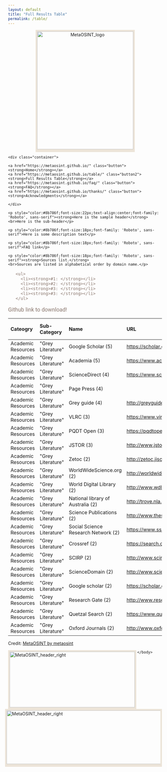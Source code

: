 ```yaml
---
layout: default
title: "Full Results Table"
permalink: /table/
---
```


   <style>
    .container{  
      text-align: center;  
    }
    .container2{  
      font-size: 16px;
      color: #8b786f;
      font-family: 'Roboto', sans-serif;
    }
    .container3{  
      text-align: center;
    }
    .button {
      border: 2px solid #8b786f;
      border-radius: 8px;
      padding: 5px 15px;
      background-color: #f5f5f5;
      color: #8b786f;
      font-size: 23px;
      cursor: pointer;
      font-family: 'Open Sans', sans-serif;
    }
    .button2 {
      border: 2px solid #8b786f;
      border-radius: 8px;
      padding: 5px 15px;
      background-color: #dcdcdc;
      color: #8b786f;
      font-size: 23px;
      cursor: pointer;
      font-family: 'Open Sans', sans-serif;
    }
  </style>

  <body style="margin-right:95px;margin-left:95px">
  
  <div class="container3">

  <img src="https://raw.githubusercontent.com/MetaOSINT/MetaOSINT.github.io/main/MetaOSINT_logo.PNG" alt="MetaOSINT_logo" width="315" height="385" style="border:5px solid #ece4d8;box-shadow: 0px 4px 0px #ece4d8">
  
   </div>
   
    <div class="container">  
      
    <a href="https://metaosint.github.io/" class="button"><strong>Home</strong></a>
    <a href="https://metaosint.github.io/table/" class="button2"><strong>Full Results Table</strong></a>
    <a href="https://metaosint.github.io/faq/" class="button"><strong>FAQ</strong></a>
    <a href="https://metaosint.github.io/thanks/" class="button"><strong>Acknowledgments</strong></a>
       
    </div>

    <p style="color:#8b786f;font-size:22px;text-align:center;font-family: 'Roboto', sans-serif"><strong>Here is the sample header</strong>
    <br>Here is the sub-header</p>

    <p style="color:#8b786f;font-size:18px;font-family: 'Roboto', sans-serif">Here is some description text</p>
  
    <p style="color:#8b786f;font-size:18px;font-family: 'Roboto', sans-serif">FAQ link</p>
    
    <p style="color:#8b786f;font-size:18px;font-family: 'Roboto', sans-serif"><strong>Sources list.</strong>
    <br>Sources are listed in alphabetical order by domain name.</p>
       
   <div class="container2">

       <ul>
         <li><strong>#1: </strong></li>
         <li><strong>#2: </strong></li>
         <li><strong>#3: </strong></li>
         <li><strong>#3: </strong></li>
       </ul>
      
   </div>
   
   <p style="color:#8b786f;font-size:18px;font-family: 'Roboto', sans-serif">Github link to download!</p>
      
  </body>

  |Cateogry|Sub-Category|Name|URL|Citations in Category|
  |:---|:---|:---|:---|:---|
  |Academic Resources|"Grey Literature"|Google Scholar (5)|https://scholar.google.com |5|
  |Academic Resources|"Grey Literature"|Academia (5)|https://www.academia.edu/ |5|
  |Academic Resources|"Grey Literature"|ScienceDirect (4)|https://www.sciencedirect.com/ |4|
  |Academic Resources|"Grey Literature"|Page Press (4)|<a href="http://www.pagepress.org/"></a> |4|
  |Academic Resources|"Grey Literature"|Grey guide (4)|<a href="http://greyguide.isti.cnr.it/">http://greyguide.isti.cnr.it/</a>|4|
  |Academic Resources|"Grey Literature"|VLRC (3)|https://www.virtuallrc.com/|3|
  |Academic Resources|"Grey Literature"|PQDT Open (3)|https://pqdtopen.proquest.com/search.html|3|
  |Academic Resources|"Grey Literature"|JSTOR (3)|http://www.jstor.org|3|
  |Academic Resources|"Grey Literature"|Zetoc (2)|http://zetoc.jisc.ac.uk|2|
  |Academic Resources|"Grey Literature"|WorldWideScience.org (2)|http://worldwidescience.org|2|
  |Academic Resources|"Grey Literature"|World Digital Library (2)|http://www.wdl.org|2|
  |Academic Resources|"Grey Literature"|National library of Australia (2)|http://trove.nla.gov.au/|2|
  |Academic Resources|"Grey Literature"|Science Publications (2)|http://www.thescipub.com|2|
  |Academic Resources|"Grey Literature"|Social Science Research Network (2)|https://www.ssrn.com/en|2|
  |Academic Resources|"Grey Literature"|Crossref (2)|https://search.crossref.org/|2|
  |Academic Resources|"Grey Literature"|SCIRP (2)|http://www.scirp.org|2|
  |Academic Resources|"Grey Literature"|ScienceDomain (2)|http://www.sciencedomain.org|2|
  |Academic Resources|"Grey Literature"|Google scholar (2)|https://scholar.google.com/schhp?hl=en|2|
  |Academic Resources|"Grey Literature"|Research Gate (2)|http://www.researchgate.net|2|
  |Academic Resources|"Grey Literature"|Quetzal Search (2)|https://www.quetzal-search.info|2|
  |Academic Resources|"Grey Literature"|Oxford Journals (2)|http://www.oxfordjournals.org|2|

<div id="observablehq-chart-87f43f84"></div>
<p>Credit: <a href="https://observablehq.com/@metaosint/metaosint">MetaOSINT by metaosint</a></p>

  <body style="margin-right:95px;margin-left:95px">

  <img src="https://raw.githubusercontent.com/MetaOSINT/MetaOSINT.github.io/main/header_left.PNG" alt="MetaOSINT_header_right" width="410" height="182" style="border:5px solid #ece4d8;box-shadow: 0px 4px 0px #ece4d8" align="left">

  <img src="https://raw.githubusercontent.com/MetaOSINT/MetaOSINT.github.io/main/header_right.PNG" alt="MetaOSINT_header_right" width="556" height="175" style="border:5px solid #ece4d8;box-shadow: 0px 4px 0px #ece4d8" align="right">

    </body>
